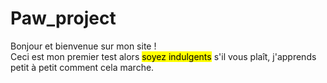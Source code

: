 # Paw_project
<!DOCTYPE html>
<html>
<head>
    <meta charset="utf-8" />
    <title>projet simple</title>
</head>

<body>
    <p>Bonjour et bienvenue sur mon site !<br />
    Ceci est mon premier test alors <mark>soyez indulgents</mark> s'il vous plaît, j'apprends petit à petit comment cela marche.</p>
</body>
</html>
